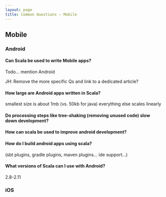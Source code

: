 ```yaml
---
layout: page
title: Common Questions – Mobile
---
```


## Mobile

### Android

#### Can Scala be used to write Mobile apps?
Todo... mention Android

JH: Remove the more specific Qs and link to a dedicated article?

#### How large are Android apps written in Scala?
smallest size is about 1mb (vs. 50kb for java) everything else scales linearly

#### Do processing steps like tree-shaking (removing unused code) slow down development?

#### How can scala be used to improve android development?

#### How do I build android apps using scala?

(sbt plugins, gradle plugins, maven plugins… ide support…)

#### What versions of Scala can I use with Android?
2.8-2.11

### iOS

